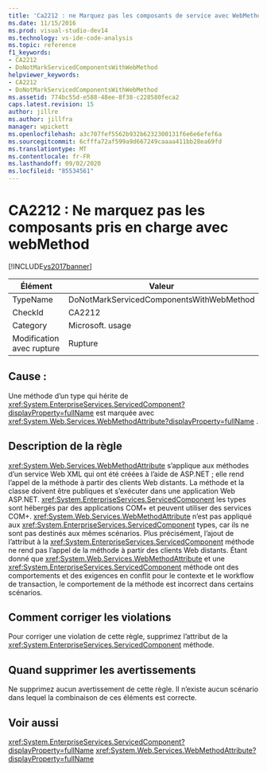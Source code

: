 ```yaml
---
title: 'Ca2212 : ne Marquez pas les composants de service avec WebMethod | Microsoft Docs'
ms.date: 11/15/2016
ms.prod: visual-studio-dev14
ms.technology: vs-ide-code-analysis
ms.topic: reference
f1_keywords:
- CA2212
- DoNotMarkServicedComponentsWithWebMethod
helpviewer_keywords:
- CA2212
- DoNotMarkServicedComponentsWithWebMethod
ms.assetid: 774bc55d-e588-48ee-8f38-c228580feca2
caps.latest.revision: 15
author: jillre
ms.author: jillfra
manager: wpickett
ms.openlocfilehash: a3c707fef5562b932b6232300131f6e6e6efef6a
ms.sourcegitcommit: 6cfffa72af599a9d667249caaaa411bb28ea69fd
ms.translationtype: MT
ms.contentlocale: fr-FR
ms.lasthandoff: 09/02/2020
ms.locfileid: "85534561"
---
```

# <a name="ca2212-do-not-mark-serviced-components-with-webmethod"></a>CA2212 : Ne marquez pas les composants pris en charge avec webMethod
[!INCLUDE[vs2017banner](../includes/vs2017banner.md)]

|Élément|Valeur|
|-|-|
|TypeName|DoNotMarkServicedComponentsWithWebMethod|
|CheckId|CA2212|
|Category|Microsoft. usage|
|Modification avec rupture|Rupture|

## <a name="cause"></a>Cause :
 Une méthode d’un type qui hérite de <xref:System.EnterpriseServices.ServicedComponent?displayProperty=fullName> est marquée avec <xref:System.Web.Services.WebMethodAttribute?displayProperty=fullName> .

## <a name="rule-description"></a>Description de la règle
 <xref:System.Web.Services.WebMethodAttribute> s’applique aux méthodes d’un service Web XML qui ont été créées à l’aide de ASP.NET ; elle rend l’appel de la méthode à partir des clients Web distants. La méthode et la classe doivent être publiques et s’exécuter dans une application Web ASP.NET. <xref:System.EnterpriseServices.ServicedComponent> les types sont hébergés par des applications COM+ et peuvent utiliser des services COM+. <xref:System.Web.Services.WebMethodAttribute> n’est pas appliqué aux <xref:System.EnterpriseServices.ServicedComponent> types, car ils ne sont pas destinés aux mêmes scénarios. Plus précisément, l’ajout de l’attribut à la <xref:System.EnterpriseServices.ServicedComponent> méthode ne rend pas l’appel de la méthode à partir des clients Web distants. Étant donné que <xref:System.Web.Services.WebMethodAttribute> et une <xref:System.EnterpriseServices.ServicedComponent> méthode ont des comportements et des exigences en conflit pour le contexte et le workflow de transaction, le comportement de la méthode est incorrect dans certains scénarios.

## <a name="how-to-fix-violations"></a>Comment corriger les violations
 Pour corriger une violation de cette règle, supprimez l’attribut de la <xref:System.EnterpriseServices.ServicedComponent> méthode.

## <a name="when-to-suppress-warnings"></a>Quand supprimer les avertissements
 Ne supprimez aucun avertissement de cette règle. Il n’existe aucun scénario dans lequel la combinaison de ces éléments est correcte.

## <a name="see-also"></a>Voir aussi
 <xref:System.EnterpriseServices.ServicedComponent?displayProperty=fullName> <xref:System.Web.Services.WebMethodAttribute?displayProperty=fullName>
